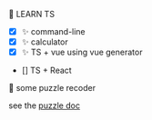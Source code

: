 :tada: LEARN TS 

- [x] :sparkles: command-line 
- [x] :sparkles: calculator
- [x] :sparkles: TS + vue using vue generator
- [] TS + React

:memo: some puzzle recoder

see the [puzzle doc](./puzzle.md)
